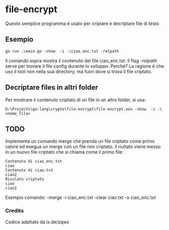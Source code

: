 # file-encrypt
Questo semplice programma è usato per criptare e decriptare file di testo

## Esempio

    go run .\main.go -show  -i .\ciao_enc.txt -relpath

Il comando sopra mostra il contenuto del file ciao_enc.txt.
Il flag _-relpath_ serve per trovare il file config durante lo sviluppo. 
Perché? La ragione è che uso il tool non nella sua directory, ma fuori dove si trova
il file criptato.

## Decriptare files in altri folder
Per mostrare il contenuto criptato di un file in un altro folder, si usa: 

    D:\Projects\go-lang\crypto\file-encrypt\file-encrypt.exe -show  -i .\<nome_file>

## TODO
Implementa un comando merge che prenda un file criptato come primo valore ed esegua un 
merge con un file non criptato. Il riultato viene messo in un nuovo file criptato che si
chiama come il primo file:

    Contenuto di ciao_enc.txt
    ciao
    Contenuto di ciao.txt
    ciao2
    Risulato criptato
    ciao
    ciao2

Esempio comando: -merge -i ciao_enc.txt -clear ciao.txt -o ciao_enc.txt

### Credits
Codice adattato da ix.de/zqwx

